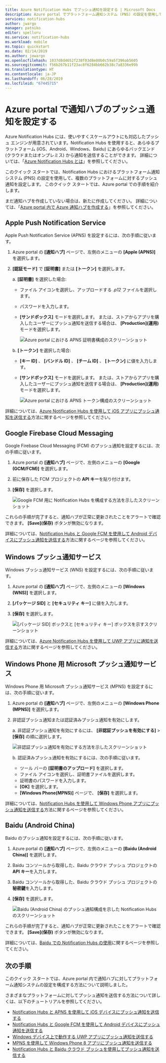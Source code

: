 ```yaml
---
title: Azure Notification Hubs でプッシュ通知を設定する | Microsoft Docs
description: Azure portal でプラットフォーム通知システム (PNS) の設定を使用して Azure Notification Hubs を設定する方法について説明します。
services: notification-hubs
author: jwargo
manager: patniko
editor: spelluru
ms.service: notification-hubs
ms.workload: mobile
ms.topic: quickstart
ms.date: 02/14/2019
ms.author: jowargo
ms.openlocfilehash: 1037d8d4652f238f03d8e80b0c59a5f396ab5605
ms.sourcegitcommit: f56b267b11f23ac8f6284bb662b38c7a8336e99b
ms.translationtype: HT
ms.contentlocale: ja-JP
ms.lasthandoff: 06/28/2019
ms.locfileid: "67445715"
---
```

# <a name="set-up-push-notifications-in-a-notification-hub-in-the-azure-portal"></a>Azure portal で通知ハブのプッシュ通知を設定する

Azure Notification Hubs には、使いやすくスケールアウトにも対応したプッシュ エンジンが用意されています。Notification Hubs を使用すると、あらゆるプラットフォーム (iOS、Android、Windows、Baidu) にあらゆるバックエンド (クラウドまたはオンプレミス) から通知を送信することができます。 詳細については、「[Azure Notification Hubs とは](notification-hubs-push-notification-overview.md)」を参照してください。

このクイック スタートでは、Notification Hubs におけるプラットフォーム通知システム (PNS) の設定を使用して、複数のプラットフォームに対するプッシュ通知を設定します。 このクイック スタートでは、Azure portal での手順を紹介します。

まだ通知ハブを作成していない場合は、新たに作成してください。 詳細については、「[Azure portal 内で Azure 通知ハブを作成する](create-notification-hub-portal.md)」を参照してください。 

## <a name="apple-push-notification-service"></a>Apple Push Notification Service

Apple Push Notification Service (APNS) を設定するには、次の手順に従います。

1. Azure portal の **[通知ハブ]** ページで、左側のメニューの **[Apple (APNS)]** を選択します。

1. **[認証モード]** で **[証明書]** または **[トークン]** を選択します。

   a. **[証明書]** を選択した場合:
   * ファイル アイコンを選択し、アップロードする *.p12* ファイルを選択します。
   * パスワードを入力します。
   * **[サンドボックス]** モードを選択します。 または、ストアからアプリを購入したユーザーにプッシュ通知を送信する場合は、 **[Production]\(運用\)** モードを選択します。

     ![Azure portal における APNS 証明書構成のスクリーンショット](./media/notification-hubs-ios-get-started/notification-hubs-apple-config-cert.png)

   b. **[トークン]** を選択した場合:

   * **[キー ID]** 、 **[バンドル ID]** 、 **[チーム ID]** 、 **[トークン]** に値を入力します。
   * **[サンドボックス]** モードを選択します。 または、ストアからアプリを購入したユーザーにプッシュ通知を送信する場合は、 **[Production]\(運用\)** モードを選択します。

     ![Azure portal における APNS トークン構成のスクリーンショット](./media/notification-hubs-ios-get-started/notification-hubs-apple-config-token.png)

詳細については、[Azure Notification Hubs を使用して iOS アプリにプッシュ通知を送信する](notification-hubs-ios-apple-push-notification-apns-get-started.md)方法に関するページを参照してください。

## <a name="google-firebase-cloud-messaging"></a>Google Firebase Cloud Messaging

Google Firebase Cloud Messaging (FCM) のプッシュ通知を設定するには、次の手順に従います。

1. Azure portal の **[通知ハブ]** ページで、左側のメニューの **[Google (GCM/FCM)]** を選択します。 
2. 前に保存した FCM プロジェクトの **API キー**を貼り付けます。 
3. **[保存]** を選択します。 

   ![Google FCM 用に Notification Hubs を構成する方法を示したスクリーンショット](./media/notification-hubs-android-push-notification-google-fcm-get-started/fcm-server-key.png)

これらの手順が完了すると、通知ハブが正常に更新されたことをアラートで確認できます。 **[Save]\(保存\)** ボタンが無効になります。 

詳細については、[Notification Hubs と Google FCM を使用して Android デバイスにプッシュ通知を送信する](notification-hubs-android-push-notification-google-fcm-get-started.md)方法に関するページを参照してください。

## <a name="windows-push-notification-service"></a>Windows プッシュ通知サービス

Windows プッシュ通知サービス (WNS) を設定するには、次の手順に従います。

1. Azure portal の **[通知ハブ]** ページで、左側のメニューの **[Windows (WNS)]** を選択します。
2. **[パッケージ SID]** と **[セキュリティ キー]** に値を入力します。
3. **[保存]** を選択します。

   ![[パッケージ SID] ボックスと [セキュリティ キー] ボックスを示すスクリーンショット](./media/notification-hubs-windows-store-dotnet-get-started/notification-hub-configure-wns.png)

詳細については、[Azure Notification Hubs を使用して UWP アプリに通知を送信する](notification-hubs-windows-store-dotnet-get-started-wns-push-notification.md)方法に関するページを参照してください。

## <a name="microsoft-push-notification-service-for-windows-phone"></a>Windows Phone 用 Microsoft プッシュ通知サービス

Windows Phone 用 Microsoft プッシュ通知サービス (MPNS) を設定するには、次の手順に従います。 

1. Azure portal の **[通知ハブ]** ページで、左側のメニューの **[Windows Phone (MPNS)]** を選択します。
1. 非認証プッシュ通知または認証済みプッシュ通知を有効にします。

   a. 非認証プッシュ通知を有効にするには、 **[非認証プッシュを有効にする]**  >  **[保存]** の順に選択します。

      ![非認証プッシュ通知を有効にする方法を示したスクリーンショット](./media/notification-hubs-windows-phone-get-started/azure-portal-unauth.png)

   b. 認証済みプッシュ通知を有効にするには、次の手順に従います。
      * ツール バーの **[証明書のアップロード]** を選択します。
      * ファイル アイコンを選択し、証明書ファイルを選択します。
      * 証明書のパスワードを入力します。
      * **[OK]** を選択します。
      * **[Windows Phone(MPNS)]** ページで、 **[保存]** を選択します。

詳細については、[Notification Hubs を使用して Windows Phone アプリにプッシュ通知を送信する](notification-hubs-windows-mobile-push-notifications-mpns.md)方法に関するページを参照してください。
      

## <a name="baidu-android-china"></a>Baidu (Android China)

Baidu のプッシュ通知を設定するには、次の手順に従います。

1. Azure portal の **[通知ハブ]** ページで、左側のメニューの **[Baidu (Android China)]** を選択します。 
2. Baidu コンソールから取得した、Baidu クラウド プッシュ プロジェクトの **API キー**を入力します。 
3. Baidu コンソールから取得した、Baidu クラウド プッシュ プロジェクトの**秘密鍵**を入力します。 
4. **[保存]** を選択します。 

    ![Baidu (Android China) のプッシュ通知構成を示した Notification Hubs のスクリーンショット](./media/notification-hubs-baidu-get-started/AzureNotificationServicesBaidu.png)

これらの手順が完了すると、通知ハブが正常に更新されたことをアラートで確認できます。 **[Save]\(保存\)** ボタンが無効になります。 

詳細については、[Baidu での Notification Hubs の使用](notification-hubs-baidu-china-android-notifications-get-started.md)に関するページを参照してください。

## <a name="next-steps"></a>次の手順
このクイック スタートでは、Azure portal 内で通知ハブに対してプラットフォーム通知システムの設定を構成する方法について説明しました。 

さまざまなプラットフォームに対してプッシュ通知を送信する方法について詳しくは、以下のチュートリアルを参照してください。

- [Notification Hubs と APNS を使用して iOS デバイスにプッシュ通知を送信する](notification-hubs-ios-apple-push-notification-apns-get-started.md)
- [Notification Hubs と Google FCM を使用して Android デバイスにプッシュ通知を送信する](notification-hubs-android-push-notification-google-fcm-get-started.md)
- [Windows デバイス上で動作する UWP アプリにプッシュ通知を送信する](notification-hubs-windows-store-dotnet-get-started-wns-push-notification.md)
- [MPNS を使用して Windows Phone 8 アプリにプッシュ通知を送信する](notification-hubs-windows-mobile-push-notifications-mpns.md)
- [Notification Hubs と Baidu クラウド プッシュを使用してプッシュ通知を送信する](notification-hubs-baidu-china-android-notifications-get-started.md)
